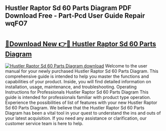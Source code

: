 ## Hustler Raptor Sd 60 Parts Diagram PDF Download Free - Part-Pcd User Guide Repair wqFO7

# <h2><a href="http://dfrodm1.blite.top/?on=Hustler+Raptor+Sd+60+Parts+Diagram">🔗Download New 👉🔴 Hustler Raptor Sd 60 Parts Diagram</a></h2>

[![Hustler Raptor Sd 60 Parts Diagram download](https://i.imgur.com/lujVjoI.png)](http://dfrodm1.blite.top/?on=Hustler+Raptor+Sd+60+Parts+Diagram)
Welcome to the user manual for your newly purchased Hustler Raptor Sd 60 Parts Diagram. This comprehensive guide is intended to help you master the functions and capabilities of your product. Inside, you will find detailed information on installation, usage, maintenance, and troubleshooting. Operating Instructions for Professionals Hustler Raptor Sd 60 Parts Diagram This guide is intended for professionals familiar with product type operation. Experience the possibilities of list of features with your new Hustler Raptor Sd 60 Parts Diagram. We believe that the Hustler Raptor Sd 60 Parts Diagram has been a vital tool in your quest to understand the ins and outs of your latest acquisition. If you need any assistance or clarification, our customer service team is here to help.
